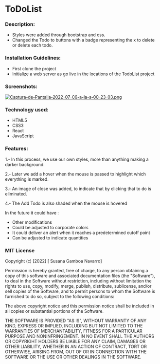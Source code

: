 # ToDoList

### Description:
- Styles were added through bootstrap and css.
- Changed the Todo to buttons with a badge representing the x to delete or delete each todo.

### Installation Guidelines: 
- First clone the project
- Initialize a web server as go live in the locations of the TodoList project

### Screenshots: 

[![Captura-de-Pantalla-2022-07-06-a-la-s-00-23-03.png](https://i.postimg.cc/0QN1Jg12/Captura-de-Pantalla-2022-07-06-a-la-s-00-23-03.png)](https://postimg.cc/nsNP6PL6)

### Technology used: 
- HTML5
- CSS3
- React
- JavaScript

### Features: 

1.- In this process, we use our own styles, more than anything making a darker background.

2.- Later we add a hover when the mouse is passed to highlight which everything is marked.

3.- An image of close was added, to indicate that by clicking that to do is eliminated.

4.- The Add Todo is also shaded when the mouse is hovered

In the future it could have :

- Other modifications 
- Could be adjusted to corporate colors
- It could deliver an alert when it reaches a predetermined cutoff point
- Can be adjusted to indicate quantities


### MIT License

Copyright (c) [2022] [ Susana Gamboa Navarro]

Permission is hereby granted, free of charge, to any person obtaining a copy
of this software and associated documentation files (the "Software"), to deal
in the Software without restriction, including without limitation the rights
to use, copy, modify, merge, publish, distribute, sublicense, and/or sell
copies of the Software, and to permit persons to whom the Software is
furnished to do so, subject to the following conditions:

The above copyright notice and this permission notice shall be included in all
copies or substantial portions of the Software.

THE SOFTWARE IS PROVIDED "AS IS", WITHOUT WARRANTY OF ANY KIND, EXPRESS OR
IMPLIED, INCLUDING BUT NOT LIMITED TO THE WARRANTIES OF MERCHANTABILITY,
FITNESS FOR A PARTICULAR PURPOSE AND NONINFRINGEMENT. IN NO EVENT SHALL THE
AUTHORS OR COPYRIGHT HOLDERS BE LIABLE FOR ANY CLAIM, DAMAGES OR OTHER
LIABILITY, WHETHER IN AN ACTION OF CONTRACT, TORT OR OTHERWISE, ARISING FROM,
OUT OF OR IN CONNECTION WITH THE SOFTWARE OR THE USE OR OTHER DEALINGS IN THE
SOFTWARE.

